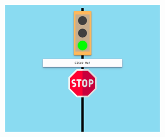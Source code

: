 <img src="https://github.com/Wendelsena/bootcamp-devjr-modulo3/blob/main/imagem_2024-03-11_205755251.png?raw=true" alt="traffic light">
